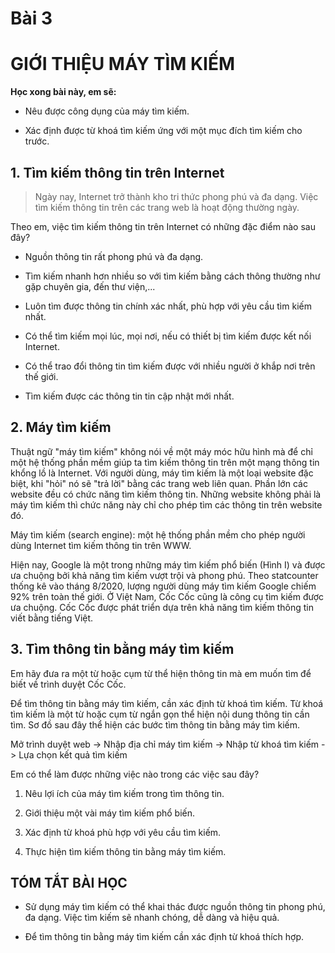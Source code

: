 # Bài 3
# GIỚI THIỆU MÁY TÌM KIẾM

**Học xong bài này, em sẽ:**

- Nêu được công dụng của máy tìm kiếm.

- Xác định được từ khoá tìm kiếm ứng với một mục đích tìm kiếm cho trước.

## 1. Tìm kiếm thông tin trên Internet
> Ngày nay, Internet trở thành kho tri thức phong phú và đa dạng. Việc tìm kiếm thông tin trên các trang web là hoạt động thường ngày.

Theo em, việc tìm kiếm thông tin trên Internet có những đặc điểm nào sau đây?

- Nguồn thông tin rất phong phú và đa dạng.

- Tìm kiếm nhanh hơn nhiều so với tìm kiếm bằng cách thông thường như gặp chuyên gia, đến thư viện,...

- Luôn tìm được thông tin chính xác nhất, phù hợp với yêu cầu tìm kiếm nhất.

- Có thể tìm kiếm mọi lúc, mọi nơi, nếu có thiết bị tìm kiếm được kết nối Internet.

- Có thể trao đổi thông tin tìm kiếm được với nhiều người ở khắp nơi trên thế giới.

- Tìm kiếm được các thông tin tin cập nhật mới nhất.

## 2. Máy tìm kiếm

Thuật ngữ "máy tìm kiếm" không nói về một máy móc hữu hình mà để chỉ một hệ thống phần mềm giúp ta tìm kiếm thông tin trên một mạng thông tin khổng lồ là Internet. Với người dùng, máy tìm kiếm là một loại website đặc biệt, khi "hỏi" nó sẽ "trả lời" bằng các trang web liên quan. Phần lớn các website đều có chức năng tìm kiếm thông tin. Những website không phải là máy tìm kiếm thì chức năng này chỉ cho phép tìm các thông tin trên website đó.

Máy tìm kiếm (search engine): một hệ thống phần mềm cho phép người dùng Internet tìm kiếm thông tin trên WWW.

Hiện nay, Google là một trong những máy tìm kiếm phổ biến (Hình I) và được ưa chuộng bởi khả năng tìm kiếm vượt trội và phong phú. Theo statcounter thống kê vào tháng 8/2020, lượng người dùng máy tìm kiếm Google chiếm 92% trên toàn thế giới. Ở Việt Nam, Cốc Cốc cũng là công cụ tìm kiếm được ưa chuộng. Cốc Cốc được phát triển dựa trên khả năng tìm kiếm thông tin viết bằng tiếng Việt.

## 3. Tìm thông tin bằng máy tìm kiếm

Em hãy đưa ra một từ hoặc cụm từ thể hiện thông tin mà em muốn tìm để biết về trình duyệt Cốc Cốc.

Để tìm thông tin bằng máy tìm kiếm, cần xác định từ khoá tìm kiếm. Từ khoá tìm kiếm là một từ hoặc cụm từ ngắn gọn thể hiện nội dung thông tin cần tìm. Sơ đồ sau đây thể hiện các bước tìm thông tin bằng máy tìm kiếm.

Mở trình duyệt web -> Nhập địa chỉ máy tìm kiếm -> Nhập từ khoá tìm kiếm -> Lựa chọn kết quả tìm kiếm

Em có thể làm được những việc nào trong các việc sau đây?
1) Nêu lợi ích của máy tìm kiếm trong tìm thông tin.

2) Giới thiệu một vài máy tìm kiếm phổ biến.

3) Xác định từ khoá phù hợp với yêu cầu tìm kiếm.

4) Thực hiện tìm kiếm thông tin bằng máy tìm kiếm.

## TÓM TẮT BÀI HỌC

- Sử dụng máy tìm kiếm có thể khai thác được nguồn thông tin phong phú, đa dạng. Việc tìm kiếm sẽ nhanh chóng, dễ dàng và hiệu quả.

- Để tìm thông tin bằng máy tìm kiếm cần xác định từ khoá thích hợp.
